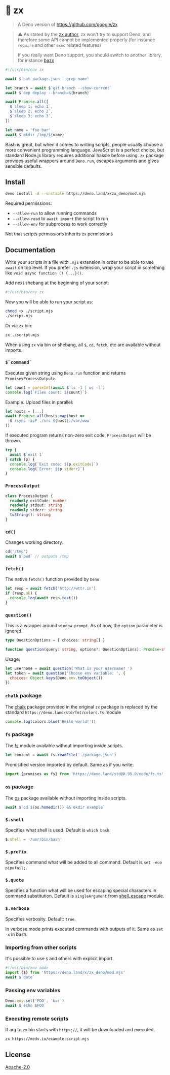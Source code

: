 # 🐚 zx

> A Deno version of https://github.com/google/zx

> :warning: As stated by the [zx author](https://github.com/google/zx/issues/24#issuecomment-841667224), zx won't try to support Deno, and therefore some API cannot be implemented properly (for instance `require` and other `exec` related features)
>
> If you really want Deno support, you should switch to another library, for instance [bazx](https://deno.land/x/bazx)

```js
#!/usr/bin/env zx

await $`cat package.json | grep name`

let branch = await $`git branch --show-current`
await $`dep deploy --branch=${branch}`

await Promise.all([
  $`sleep 1; echo 1`,
  $`sleep 2; echo 2`,
  $`sleep 3; echo 3`,
])

let name = 'foo bar'
await $`mkdir /tmp/${name}`
```

Bash is great, but when it comes to writing scripts, 
people usually choose a more convenient programming language.
JavaScript is a perfect choice, but standard Node.js library 
requires additional hassle before using. `zx` package provides
useful wrappers around `Deno.run`, escapes arguments and 
gives sensible defaults.

## Install

```bash
deno install -A --unstable https://deno.land/x/zx_deno/mod.mjs
```

Required permissions:
 * `--allow-run` to allow running commands
 * `--allow-read` to `await import` the script to run
 * `--allow-env` for subprocess to work correctly

Not that scripts permissions inherits `zx` permissions

## Documentation

Write your scripts in a file with `.mjs` extension in order to 
be able to use `await` on top level. If you prefer `.js` extension,
wrap your script in something like `void async function () {...}()`.

Add next shebang at the beginning of your script:
```bash
#!/usr/bin/env zx
```

Now you will be able to run your script as:
```bash
chmod +x ./script.mjs
./script.mjs
```

Or via `zx` bin:

```bash
zx ./script.mjs
```

When using `zx` via bin or shebang, all `$`, `cd`, `fetch`, etc 
are available without imports.

### ``$`command` ``

Executes given string using `Deno.run` function and returns `Promise<ProcessOutput>`.

```js
let count = parseInt(await $`ls -1 | wc -l`)
console.log(`Files count: ${count}`)
```

Example. Upload files in parallel:

```js
let hosts = [...]
await Promise.all(hosts.map(host =>
  $`rsync -azP ./src ${host}:/var/www`  
))
```

If executed program returns non-zero exit code, `ProcessOutput` will be thrown.

```js
try {
  await $`exit 1`
} catch (p) {
  console.log(`Exit code: ${p.exitCode}`)
  console.log(`Error: ${p.stderr}`)
}
```

### `ProcessOutput`

```ts
class ProcessOutput {
  readonly exitCode: number
  readonly stdout: string
  readonly stderr: string
  toString(): string
}
```

### `cd()`

Changes working directory.

```js
cd('/tmp')
await $`pwd` // outputs /tmp 
```

### `fetch()`

The native `fetch()` function provided by `Deno`
```js
let resp = await fetch('http://wttr.in')
if (resp.ok) {
  console.log(await resp.text())
}
```

### `question()`

This is a wrapper around `window.prompt`. As of now, the `option` parameter is ignored.

```ts
type QuestionOptions = { choices: string[] }

function question(query: string, options?: QuestionOptions): Promise<string>
```

Usage:

```js
let username = await question('What is your username? ')
let token = await question('Choose env variable: ', {
  choices: Object.keys(Deno.env.toObject())
})
```



### `chalk` package

The [chalk](https://www.npmjs.com/package/chalk) package provided in the original `zx` package is replaced by the standard `https://deno.land/std/fmt/colors.ts` module

```js
console.log(colors.blue('Hello world!'))
```

### `fs` package

The [fs](https://deno.land/std@0.95.0/node/fs.ts) module available without importing inside scripts.

```js
let content = await fs.readFile('./package.json')
```

Promisified version imported by default. Same as if you write: 

```js
import {promises as fs} from 'https://deno.land/std@0.95.0/node/fs.ts'
```

### `os` package

The [os](https://deno.land/std@0.95.0/node/os.ts) package available without importing
inside scripts.

```js
await $`cd ${os.homedir()} && mkdir example`
```

### `$.shell`

Specifies what shell is used. Default is `which bash`.

```js
$.shell = '/usr/bin/bash'
```

### `$.prefix`

Specifies command what will be added to all command. Default is 
`set -euo pipefail;`.

### `$.quote`

Specifies a function what will be used for escaping special characters in 
command substitution. Default is `singleArgument` from
[shell_escape](https://deno.land/x/shell_escape) module.

### `$.verbose`

Specifies verbosity. Default: `true`.

In verbose mode prints executed commands with outputs of it. Same as 
`set -x` in bash.

### Importing from other scripts

It's possible to use `$` and others with explicit import.

```js
#!/usr/bin/env node
import {$} from 'https://deno.land/x/zx_deno/mod.mjs'
await $`date`
```

### Passing env variables

```js
Deno.env.set('FOO', 'bar')
await $`echo $FOO`
```

### Executing remote scripts

If arg to `zx` bin starts with `https://`, it will be downloaded and executed.

```bash
zx https://medv.io/example-script.mjs
```

## License

[Apache-2.0](LICENSE)
